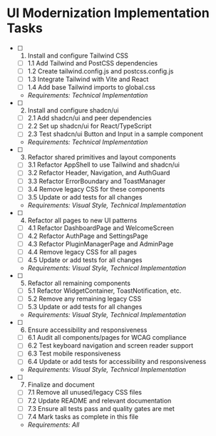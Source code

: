 # UI Modernization Implementation Tasks

- [ ] 1. Install and configure Tailwind CSS
  - [ ] 1.1 Add Tailwind and PostCSS dependencies
  - [ ] 1.2 Create tailwind.config.js and postcss.config.js
  - [ ] 1.3 Integrate Tailwind with Vite and React
  - [ ] 1.4 Add base Tailwind imports to global.css
  - _Requirements: Technical Implementation_

- [ ] 2. Install and configure shadcn/ui
  - [ ] 2.1 Add shadcn/ui and peer dependencies
  - [ ] 2.2 Set up shadcn/ui for React/TypeScript
  - [ ] 2.3 Test shadcn/ui Button and Input in a sample component
  - _Requirements: Technical Implementation_

- [ ] 3. Refactor shared primitives and layout components
  - [ ] 3.1 Refactor AppShell to use Tailwind and shadcn/ui
  - [ ] 3.2 Refactor Header, Navigation, and AuthGuard
  - [ ] 3.3 Refactor ErrorBoundary and ToastManager
  - [ ] 3.4 Remove legacy CSS for these components
  - [ ] 3.5 Update or add tests for all changes
  - _Requirements: Visual Style, Technical Implementation_

- [ ] 4. Refactor all pages to new UI patterns
  - [ ] 4.1 Refactor DashboardPage and WelcomeScreen
  - [ ] 4.2 Refactor AuthPage and SettingsPage
  - [ ] 4.3 Refactor PluginManagerPage and AdminPage
  - [ ] 4.4 Remove legacy CSS for all pages
  - [ ] 4.5 Update or add tests for all changes
  - _Requirements: Visual Style, Technical Implementation_

- [ ] 5. Refactor all remaining components
  - [ ] 5.1 Refactor WidgetContainer, ToastNotification, etc.
  - [ ] 5.2 Remove any remaining legacy CSS
  - [ ] 5.3 Update or add tests for all changes
  - _Requirements: Visual Style, Technical Implementation_

- [ ] 6. Ensure accessibility and responsiveness
  - [ ] 6.1 Audit all components/pages for WCAG compliance
  - [ ] 6.2 Test keyboard navigation and screen reader support
  - [ ] 6.3 Test mobile responsiveness
  - [ ] 6.4 Update or add tests for accessibility and responsiveness
  - _Requirements: Visual Style, Technical Implementation_

- [ ] 7. Finalize and document
  - [ ] 7.1 Remove all unused/legacy CSS files
  - [ ] 7.2 Update README and relevant documentation
  - [ ] 7.3 Ensure all tests pass and quality gates are met
  - [ ] 7.4 Mark tasks as complete in this file
  - _Requirements: All_ 